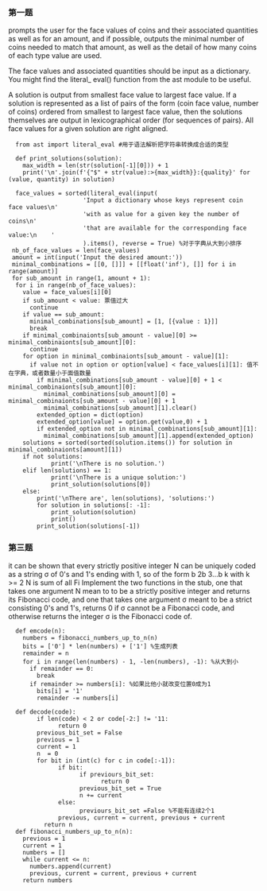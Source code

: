 ### 第一题

prompts the user for the face values of coins and their associated quantities as well as for an amount, 
and if possible, outputs the minimal number of coins needed to match that amount, as well as the detail 
of how many coins of each type value are used.

The face values and associated quantities should be input as a dictionary. You might find the literal_
eval() function from the ast module to be useful.

A solution is output from smallest face value to largest face value. If a solution is represented as 
a list of pairs of the form (coin face value, number of coins) ordered from smallest to largest face 
value, then the solutions themselves are output in lexicographical order (for sequences of pairs). 
All face values for a given solution are right aligned.

      from ast import literal_eval #用于语法解析把字符串转换成合适的类型

      def print_solutions(solution):
        max_width = len(str(solution[-1][0])) + 1
        print('\n'.join(f'{"$" + str(value):>{max_width}}:{quality}' for (value, quantity) in solution)

      face_values = sorted(literal_eval(input(
                         'Input a dictionary whose keys represent coin face values\n'
                         'with as value for a given key the number of coins\n'
                         'that are available for the corresponding face value:\n    '
                         ).items(), reverse = True) %对于字典从大到小排序
     nb_of_face_values = len(face_values)
     amount = int(input('Input the desired amount:'))
     minimal_combinations = [[0, []]] + [[float('inf'), []] for i in range(amount)]
     for sub_amount in range(1, amount + 1):
      for i in range(nb_of_face_values):
        value = face_values[i][0]
        if sub_amount < value: 票值过大
          continue
        if value == sub_amount:
          minimal_combinations[sub_amount] = [1, [{value : 1}]]
          break
        if minimal_combinaionts[sub_amount - value][0] >= minimal_combinaionts[sub_amount][0]:
          continue
        for option in minimal_combinaionts[sub_amount - value][1]:
          if value not in option or option[value] < face_values[i][1]: 值不在字典，或者数量小于面值数量
            if minimal_combinations[sub_amount - value][0] + 1 < minimal_combinaionts[sub_amount][0]:
              minimal_combinations[sub_amount][0] = minimal_combinaionts[sub_amount - value][0] + 1
              minimal_combinations[sub_amount][1].clear()
            extended_option = dict(option)
            extended_option[value] = option.get(value,0) + 1
            if extended_option not in minimal_combinations[sub_amount][1]:
              minimal_combinations[sub_amount][1].append(extended_option)
        solutions = sorted(sorted(solution.items()) for solution in minimal_combinaionts[amount][1])
        if not solutions:
                print('\nThere is no solution.')
        elif len(solutions) == 1:
                print('\nThere is a unique solution:')
                print_solution(solutions[0])
        else:
            print('\nThere are', len(solutions), 'solutions:')
            for solution in solutions[: -1]:
                print_solution(solution)
                print()
            print_solution(solutions[-1])

### 第三题

it can be shown that every strictly positive integer N can be uniquely coded as a string σ of 0's and 
1's ending with 1, so of the form b 2b 3…b k with k >= 2 N is sum of all Fi
Implement the two functions in the stub, one that takes one argument N mean to to be a 
strictly positive integer and returns its Fibonacci code, and one that takes one argument 
σ meant to be a strict consisting 0's and 1's, returns 0 if σ cannot be a Fibonacci code, 
and otherwise returns the integer σ is the Fibonacci code of.
        
      def emcode(n):
        numbers = fibonacci_numbers_up_to_n(n)
        bits = ['0'] * len(numbers) + ['1'] %生成列表
        remainder = n
        for i in range(len(numbers) - 1, -len(numbers), -1): %从大到小
          if remainder == 0:
            break
          if remainder >= numbers[i]: %如果比他小就改变位置0成为1
            bits[i] = '1'
            remainder -= numbers[i]
      
      def decode(code):
            if len(code) < 2 or code[-2:] != '11:
                  return 0
            previous_bit_set = False
            previous = 1
            current = 1
            n  = 0
            for bit in (int(c) for c in code[:-1]):
                  if bit:
                        if previours_bit_set:
                              return 0
                        previous_bit_set = True
                        n += current
                  else:
                        previours_bit_set =False %不能有连续2个1
                  previous, current = current, previous + current 
              return n 
      def fibonacci_numbers_up_to_n(n):
        previous = 1
        current = 1
        numbers = []
        while current <= n:
          numbers.append(current)
          previous, current = current, previous + current
        return numbers
        
   
    
     

